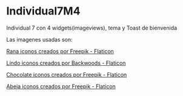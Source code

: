 # Individual7M4
Individual 7 con 4 widgets(imageviews), tema y Toast de bienvenida

Las imagenes usadas son:

<a href="https://www.flaticon.es/iconos-gratis/rana" title="rana iconos">Rana iconos creados por Freepik - Flaticon</a>

<a href="https://www.flaticon.es/iconos-gratis/lindo" title="lindo iconos">Lindo iconos creados por Backwoods - Flaticon</a>

<a href="https://www.flaticon.es/iconos-gratis/chocolate" title="chocolate iconos">Chocolate iconos creados por Freepik - Flaticon</a>

<a href="https://www.flaticon.es/iconos-gratis/abeja" title="abeja iconos">Abeja iconos creados por Freepik - Flaticon</a>


